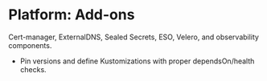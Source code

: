 # Platform: Add-ons

Cert-manager, ExternalDNS, Sealed Secrets, ESO, Velero, and observability components.

- Pin versions and define Kustomizations with proper dependsOn/health checks.
